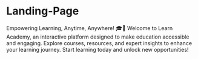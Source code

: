 # Landing-Page
Empowering Learning, Anytime, Anywhere! 🎓🚀  Welcome to Learn Academy, an interactive platform designed to make education accessible and engaging. Explore courses, resources, and expert insights to enhance your learning journey. Start learning today and unlock new opportunities!
